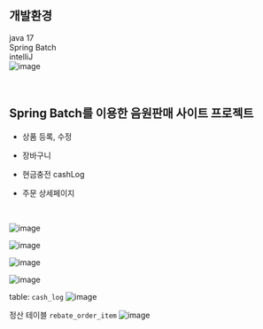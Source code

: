 ## 개발환경
java 17 <br>
Spring Batch <br>
intelliJ <br>
![image](https://github.com/yhwit30/acc_app_2024_04/assets/153142837/bfe19b73-0d4f-42fc-bd58-89b154eb1e37)


<br>

## Spring Batch를 이용한 음원판매 사이트 프로젝트

- 상품 등록, 수정

- 장바구니

- 현금충전 cashLog

- 주문 상세페이지

<br>

![image](https://github.com/yhwit30/acc_app_2024_04/assets/153142837/8c29a3b7-f695-4696-882c-f24e0f301947)

![image](https://github.com/yhwit30/acc_app_2024_04/assets/153142837/c4cc672f-a3b8-4a95-8ce5-437143fbcdd6)

![image](https://github.com/yhwit30/acc_app_2024_04/assets/153142837/8985c3ed-c388-4752-b7ef-a03a7c8e4386)

![image](https://github.com/yhwit30/acc_app_2024_04/assets/153142837/b336b562-8069-4e58-be05-c1e960151cf6)



table: `cash_log`
![image](https://github.com/yhwit30/acc_app_2024_04/assets/153142837/1a3edba8-a044-4334-a62c-cffcaffae5c1)

정산 테이블 `rebate_order_item`
![image](https://github.com/yhwit30/acc_app_2024_04/assets/153142837/0e78cfed-224e-4122-a16a-b273e2417a05)

